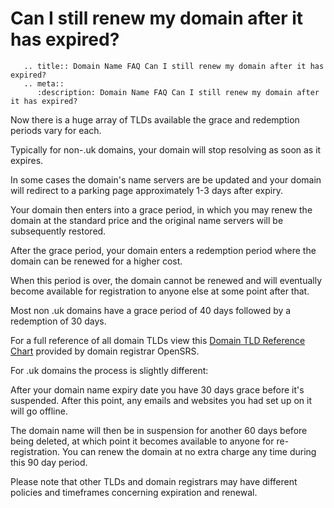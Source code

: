 # Can I still renew my domain after it has expired?

```eval_rst
   .. title:: Domain Name FAQ Can I still renew my domain after it has expired?
   .. meta::
      :description: Domain Name FAQ Can I still renew my domain after it has expired?
```

Now there is a huge array of TLDs available the grace and redemption periods vary for each. 

Typically for non-.uk domains, your domain will stop resolving as soon as it expires. 

In some cases the domain's name servers are be updated and your domain will redirect to a parking page approximately 1-3 days after expiry. 

Your domain then enters into a grace period, in which you may renew the domain at the standard price and the original name servers will be subsequently restored. 

After the grace period, your domain enters a redemption period where the domain can be renewed for a higher cost. 

When this period is over, the domain cannot be renewed and will eventually become available for registration to anyone else at some point after that.

Most non .uk domains have a grace period of 40 days followed by a redemption of 30 days. 

For a full reference of all domain TLDs view this [Domain TLD Reference Chart](https://docs.google.com/spreadsheets/d/13t4l-kO3qAio4RCF3j1lF0X2AxaIr_G5kFIqIF3LAZU/edit) provided by domain registrar OpenSRS.


For .uk domains the process is slightly different:

After your domain name expiry date you have 30 days grace before it's suspended. After this point, any emails and websites you had set up on it will go offline. 

The domain name will then be in suspension for another 60 days before being deleted, at which point it becomes available to anyone for re-registration. You can renew the domain at no extra charge any time during this 90 day period.

Please note that other TLDs and domain registrars may have different policies and timeframes concerning expiration and renewal.

